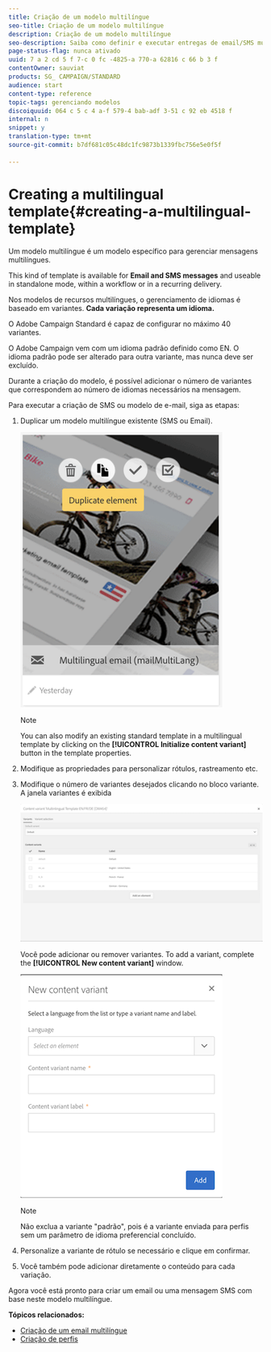 ```yaml
---
title: Criação de um modelo multilíngue
seo-title: Criação de um modelo multilíngue
description: Criação de um modelo multilíngue
seo-description: Saiba como definir e executar entregas de email/SMS multilíngues por meio de uma única entrega com base no idioma preferencial do cliente segmentado automaticamente. Informe o desempenho de cada entrega para o idioma e níveis individuais.
page-status-flag: nunca ativado
uuid: 7 a 2 cd 5 f 7-c 0 fc -4825-a 770-a 62816 c 66 b 3 f
contentOwner: sauviat
products: SG_ CAMPAIGN/STANDARD
audience: start
content-type: reference
topic-tags: gerenciando modelos
discoiquuid: 064 c 5 c 4 a-f 579-4 bab-adf 3-51 c 92 eb 4518 f
internal: n
snippet: y
translation-type: tm+mt
source-git-commit: b7df681c05c48dc1fc9873b1339fbc756e5e0f5f

---
```



# Creating a multilingual template{#creating-a-multilingual-template}

Um modelo multilíngue é um modelo específico para gerenciar mensagens multilíngues.

This kind of template is available for **Email and SMS messages** and useable in standalone mode, within a workflow or in a recurring delivery.

Nos modelos de recursos multilíngues, o gerenciamento de idiomas é baseado em variantes. **Cada variação representa um idioma.**

O Adobe Campaign Standard é capaz de configurar no máximo 40 variantes.

O Adobe Campaign vem com um idioma padrão definido como EN. O idioma padrão pode ser alterado para outra variante, mas nunca deve ser excluído.

Durante a criação do modelo, é possível adicionar o número de variantes que correspondem ao número de idiomas necessários na mensagem.

Para executar a criação de SMS ou modelo de e-mail, siga as etapas:

1. Duplicar um modelo multilíngue existente (SMS ou Email).

   ![](assets/multi_template_duplicate.png)

   >[!NOTE]
   >
   >You can also modify an existing standard template in a multilingual template by clicking on the **[!UICONTROL Initialize content variant]** button in the template properties.

1. Modifique as propriedades para personalizar rótulos, rastreamento etc.
1. Modifique o número de variantes desejados clicando no bloco variante. A janela variantes é exibida

   ![](assets/multi_template_variants.png)

   Você pode adicionar ou remover variantes. To add a variant, complete the **[!UICONTROL New content variant]** window.

   ![](assets/multi_template_newvariant.png)

   >[!NOTE]
   >
   >Não exclua a variante "padrão", pois é a variante enviada para perfis sem um parâmetro de idioma preferencial concluído.

1. Personalize a variante de rótulo se necessário e clique em confirmar.
1. Você também pode adicionar diretamente o conteúdo para cada variação.

Agora você está pronto para criar um email ou uma mensagem SMS com base neste modelo multilíngue.

**Tópicos relacionados:**

* [Criação de um email multilíngue](../../channels/using/creating-a-multilingual-email.md)
* [Criação de perfis](../../audiences/using/creating-profiles.md)

